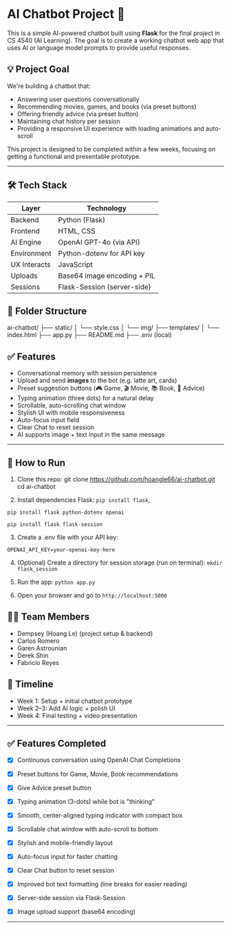 # AI Chatbot Project 🤖

This is a simple AI-powered chatbot built using **Flask** for the final project in CS 4540 (AI Learning). The goal is to create a working chatbot web app that uses AI or language model prompts to provide useful responses.

## 💡 Project Goal
We're building a chatbot that:
- Answering user questions conversationally
- Recommending movies, games, and books (via preset buttons)
- Offering friendly advice (via preset button)
- Maintaining chat history per session
- Providing a responsive UI experience with loading animations and auto-scroll

This project is designed to be completed within a few weeks, focusing on getting a functional and presentable prototype.

---

## 🛠️ Tech Stack

| Layer        | Technology                  |
|--------------|-----------------------------|
| Backend      | Python (Flask)              |
| Frontend     | HTML, CSS                   |
| AI Engine    | OpenAI GPT-4o (via API)     |
| Environment  | Python-dotenv for API key   |
| UX Interacts | JavaScript                  |
| Uploads      | Base64 image encoding + PIL |
| Sessions     | Flask-Session (server-side) |



## 📁 Folder Structure
ai-chatbot/ 
├── static/ 
│    └── style.css
│    └── img/ 
├── templates/
│    └── index.html 
├── app.py 
├── README.md 
├── .env (local)


## ✅ Features
- Conversational memory with session persistence
- Upload and send **images** to the bot (e.g. latte art, cards)
- Preset suggestion buttons (🎮 Game, 🎬 Movie, 📚 Book, 🧘 Advice)
- Typing animation (three dots) for a natural delay
- Scrollable, auto-scrolling chat window
- Stylish UI with mobile responsiveness
- Auto-focus input field
- Clear Chat to reset session
- AI supports image + text input in the same message

---

## 🚀 How to Run

1. Clone this repo:
git clone https://github.com/hoangle66/ai-chatbot.git
cd ai-chatbot

2. Install dependencies Flask: 
`pip install flask`, 

`pip install flask python-dotenv openai`

`pip install flask flask-session`

3. Create a .env file with your API key:

`OPENAI_API_KEY=your-openai-key-here`

4. (Optional) Create a directory for session storage (run on terminal):
`mkdir flask_session`

5. Run the app: `python app.py`

6. Open your browser and go to `http://localhost:5000`

## 👨‍💻 Team Members
- Dempsey (Hoang Le) (project setup & backend)
- Carlos Romero
- Garen Astrounian
- Derek Shin
- Fabricio Reyes


## 📅 Timeline
- Week 1: Setup + initial chatbot prototype
- Week 2–3: Add AI logic + polish UI
- Week 4: Final testing + video presentation

---
## ✅ Features Completed

 - [x] Continuous conversation using OpenAI Chat Completions

 - [x] Preset buttons for Game, Movie, Book recommendations

 - [x] Give Advice preset button

 - [x] Typing animation (3-dots) while bot is "thinking"

 - [x] Smooth, center-aligned typing indicator with compact box

 - [x] Scrollable chat window with auto-scroll to bottom

- [x] Stylish and mobile-friendly layout

- [x] Auto-focus input for faster chatting

- [x] Clear Chat button to reset session

- [x] Improved bot text formatting (line breaks for easier reading)

- [x] Server-side session via Flask-Session

- [x] Image upload support (base64 encoding)
---
